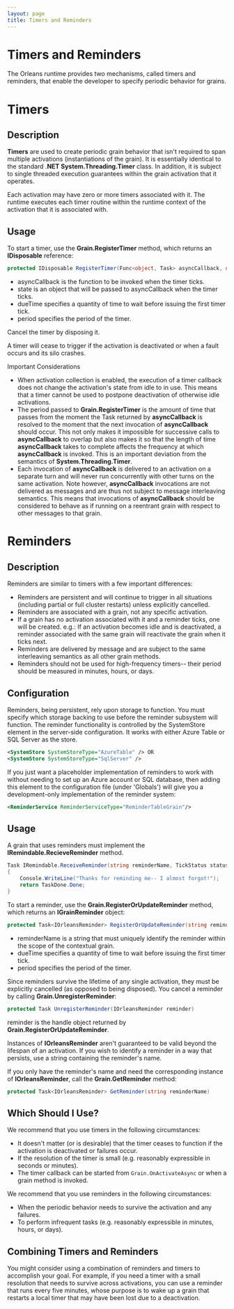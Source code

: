 ```yaml
---
layout: page
title: Timers and Reminders
---
```


# Timers and Reminders

The Orleans runtime provides two mechanisms, called timers and reminders, that enable the developer to specify periodic behavior for grains.

# Timers

## Description
**Timers** are used to create periodic grain behavior that isn't required to span multiple activations (instantiations of the grain). It is essentially identical to the standard .**NET System.Threading.Timer** class. In addition, it is subject to single threaded execution guarantees within the grain activation that it operates.

 Each activation may have zero or more timers associated with it. The runtime executes each timer routine within the runtime context of the activation that it is associated with.

## Usage
To start a timer, use the **Grain.RegisterTimer** method, which returns an  **IDisposable** reference:

``` csharp
protected IDisposable RegisterTimer(Func<object, Task> asyncCallback, object state, TimeSpan dueTime, TimeSpan period)
```

* asyncCallback is the function to be invoked when the timer ticks.
* state is an object that will be passed to asyncCallback when the timer ticks.
* dueTime specifies a quantity of time to wait before issuing the first timer tick.
* period specifies the period of the timer.

 Cancel the timer by disposing it.

 A timer will cease to trigger if the activation is deactivated or when a fault occurs and its silo crashes.

 Important Considerations

* When activation collection is enabled, the execution of a timer callback does not change the activation's state from idle to in use. This means that a timer cannot be used to postpone deactivation of otherwise idle activations.
* The period passed to **Grain.RegisterTimer** is the amount of time that passes from the moment the Task returned by **asyncCallback** is resolved to the moment that the next invocation of **asyncCallback** should occur. This not only makes it impossible for successive calls to **asyncCallback** to overlap but also makes it so that the length of time **asyncCallback** takes to complete affects the frequency at which **asyncCallback** is invoked. This is an important deviation from the semantics of **System.Threading.Timer**.
* Each invocation of **asyncCallback** is delivered to an activation on a separate turn and will never run concurrently with other turns on the same activation. Note however, **asyncCallback** invocations are not delivered as messages and are thus not subject to message interleaving semantics. This means that invocations of **asyncCallback** should be considered to behave as if running on a reentrant grain with respect to other messages to that grain.

# Reminders

## Description

Reminders are similar to timers with a few important differences:

* Reminders are persistent and will continue to trigger in all situations (including partial or full cluster restarts) unless explicitly cancelled.
* Reminders are associated with a grain, not any specific activation.
* If a grain has no activation associated with it and a reminder ticks, one will be created. e.g.: If an activation becomes idle and is deactivated, a reminder associated with the same grain will reactivate the grain when it ticks next.
* Reminders are delivered by message and are subject to the same interleaving semantics as all other grain methods.
* Reminders should not be used for high-frequency timers-- their period should be measured in minutes, hours, or days.

## Configuration
Reminders, being persistent, rely upon storage to function. You must specify which storage backing to use before the reminder subsystem will function. The reminder functionality is controlled by the SystemStore element in the server-side configuration. It works with either Azure Table or SQL Server as the store.

``` xml
<SystemStore SystemStoreType="AzureTable" /> OR
<SystemStore SystemStoreType="SqlServer" />
```

 If you just want a placeholder implementation of reminders to work with without needing to set up an Azure account or SQL database, then adding this element to the configuration file (under 'Globals') will give you a development-only implementation of the reminder system:

``` xml
<ReminderService ReminderServiceType="ReminderTableGrain"/>
```

## Usage
A grain that uses reminders must implement the **IRemindable.RecieveReminder** method.

``` csharp
Task IRemindable.ReceiveReminder(string reminderName, TickStatus status)
{
    Console.WriteLine("Thanks for reminding me-- I almost forgot!");
    return TaskDone.Done;
}
```

 To start a reminder, use the **Grain.RegisterOrUpdateReminder** method, which returns an **IGrainReminder** object:

``` csharp
protected Task<IOrleansReminder> RegisterOrUpdateReminder(string reminderName, TimeSpan dueTime, TimeSpan period)
```

* reminderName is a string that must uniquely identify the reminder within the scope of the contextual grain.
* dueTime specifies a quantity of time to wait before issuing the first timer tick.
* period specifies the period of the timer.

Since reminders survive the lifetime of any single activation, they must be explicitly cancelled (as opposed to being disposed). You cancel a reminder by calling **Grain.UnregisterReminder**:

``` csharp
protected Task UnregisterReminder(IOrleansReminder reminder)
```

reminder is the handle object returned by **Grain.RegisterOrUpdateReminder**.

 Instances of **IOrleansReminder** aren't guaranteed to be valid beyond the lifespan of an activation. If you wish to identify a reminder in a way that persists, use a string containing the reminder's name.

 If you only have the reminder's name and need the corresponding instance of  **IOrleansReminder**, call the **Grain.GetReminder** method:

``` csharp
protected Task<IOrleansReminder> GetReminder(string reminderName)
```

## Which Should I Use?
We recommend that you use timers in the following circumstances:

* It doesn't matter (or is desirable) that the timer ceases to function if the activation is deactivated or failures occur.
* If the resolution of the timer is small (e.g. reasonably expressible in seconds or minutes).
* The timer callback can be started from `Grain.OnActivateAsync` or when a grain method is invoked.

We recommend that you use reminders in the following circumstances:

* When the periodic behavior needs to survive the activation and any failures.
* To perform infrequent tasks (e.g. reasonably expressible in minutes, hours, or days).

## Combining Timers and Reminders

You might consider using a combination of reminders and timers to accomplish your goal. For example, if you need a timer with a small resolution that needs to survive across activations, you can use a reminder that runs every five minutes, whose purpose is to wake up a grain that restarts a local timer that may have been lost due to a deactivation.
